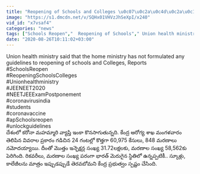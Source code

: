 ```yaml
---
title: "Reopening of Schools and Colleges \u0c07\u0c2a\u0c4d\u0c2a\u0c1f\u0c4d\u0c32\u0c4b \u0c2a\u0c3e\u0c20\u0c36\u0c3e\u0c32\u0c32\u0c41 \u0c24\u0c46\u0c30\u0c3f\u0c1a\u0c47 \u0c06\u0c32\u0c4b\u0c1a\u0c28\u0c47 \u0c32\u0c47\u0c26\u0c41 !"
image: "https://s1.dmcdn.net/v/SQHx01VHVzJhSeXpI/x240"
vid_id: "x7vsaf4"
categories: "news"
tags: ["Schools Reopen","  Reopening of Schools"," Union health ministry"]
date: "2020-08-26T10:11:02+03:00"
---
```

Union health ministry said that the home ministry has not formulated any guidelines to reopening of schools and Colleges, Reports    <br>#SchoolsReopen    <br>#ReopeningSchoolsColleges   <br>#Unionhealthministry   <br>#JEENEET2020   <br>#NEETJEEExamPostponement   <br>#coronavirusindia   <br>#students   <br>#coronavaccine   <br>#apSchoolsreopen   <br>#unlockguidelines    <br>దేశంలో కరోనా మహమ్మారి వ్యాప్తి ఇంకా కొనసాగుతున్నది. కేంద్ర ఆరోగ్య శాఖ మంగళవారం తెలిపిన వివరాల ప్రకారం గడిచిన 24 గంటల్లో కొత్తగా 60,975 కేసులు, 848 మరణాలు నమోదయ్యాయి. దీంతో మొత్తం ఇన్ఫెక్షన్ల సంఖ్య 31.72లక్షలకు, మరణాల సంఖ్య 58,562కు పెరిగింది. రికవరీలు, మరణాల సంఖ్య పరంగా భారత్ మెరుగైన స్థితిలో ఉన్నప్పటికీ.. స్కూళ్లు, కాలేజీలను మాత్రం ఇప్పుడప్పుడే తెరవబోమని కేంద్ర ప్రభుత్వం స్పష్టం చేసింది.
